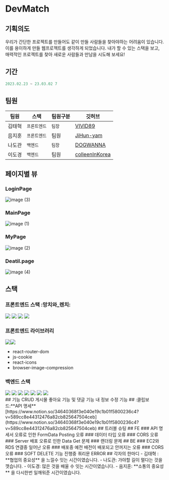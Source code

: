 # DevMatch
## 기획의도 
우리가 간단한 프로젝트를 만들어도 같이 만들 사람들을 찾아야하는 어려움이 있습니다.
이를 용이하게 만들 웹프로젝트를 생각하게 되었습니다.
내가 할 수 있는 스택을 보고, 매력적인 프로젝트를 찾아
새로운 사람들과 만남을 시도해 보세요!
## 기간 
```js
2023.02.23 ~ 23.03.02 7
```
## 팀원 
| 팀원   | 스택         | 팀원구분 | 깃허브
| ------ | ------------ | -------- | ------------------------------------------- |
| 김태혁 | `프론트엔드`  | `팀장`        | [VIVID89](https://github.com/VIVID89)           |
| 음지훈 | `프론트엔드`  | 팀원         | [JiHun-yam](https://github.com/JiHun-yam?tab=repositories)      |
| 나도관 | `백엔드`        | `팀장`        | [DOGWANNA](https://github.com/DOGWANNA)   |
| 이도경 | `백엔드`        | 팀원         | [colleenInKorea](https://github.com/colleenInKorea) |
## 페이지별 뷰
### LoginPage
![image (3)](https://user-images.githubusercontent.com/95469708/222407128-c47f399f-a436-465a-982b-c79efc60fd81.png)
### MainPage
![image (1)](https://user-images.githubusercontent.com/95469708/222407323-86f70226-54ce-478d-8810-3a922f62be65.png)
### MyPage
![image (2)](https://user-images.githubusercontent.com/95469708/222407404-69cc7ef0-0981-4394-a0ed-f9c18c38281e.png)
### Deatil.page
![image (4)](https://user-images.githubusercontent.com/95469708/222407232-fe8755d3-733f-4409-a55c-3dca7ba58f27.png)
## 스택
### 프론트엔드 스택 :망치와_렌치:
![](https://img.shields.io/badge/JavaScript-F7DF1E?style=for-the-badge&logo=JavaScript&logoColor=white)  ![](https://img.shields.io/badge/React-61DAFB?style=for-the-badge&logo=React&logoColor=white) ![](https://camo.githubusercontent.com/7528aeb46d42b9f649b4e10f9356b5efee80ed7bcc19e32b6fba9d476a3c0a23/68747470733a2f2f696d672e736869656c64732e696f2f62616467652f726561637471756572792d4646343135343f7374796c653d666f722d7468652d6261646765266c6f676f3d72656163747175657279266c6f676f436f6c6f723d7768697465) ![](https://camo.githubusercontent.com/fd0243cd3a19485c4f3e82eba48aa53c2b13c41bd87164fc77fa3498ec09d2bd/68747470733a2f2f696d672e736869656c64732e696f2f62616467652f616d617a6f6e73332d3536394133313f7374796c653d666f722d7468652d6261646765266c6f676f3d616d617a6f6e7333266c6f676f436f6c6f723d7768697465)
### 프론트엔드 라이브러리
![](https://img.shields.io/badge/Axios-5A29E4?style=for-the-badge&logo=Axios&logoColor=white)![](https://img.shields.io/badge/styledcomponents-DB7093?style=for-the-badge&logo=styledcomponents&logoColor=white)
- react-router-dom
- js-cookie
- react-icons
- browser-image-compression
### 백엔드 스택 
<div>
<img src="https://img.shields.io/badge/Java-cd0000?style=for-the-badge&logo=&logoColor=white">
<img src="https://img.shields.io/badge/spring-6DB33F?style=for-the-badge&logo=spring&logoColor=white">
<img src="https://img.shields.io/badge/spring boot-6DB33F?style=for-the-badge&logo=spring boot&logoColor=white">
<img src="https://img.shields.io/badge/MySQL-4479A1?style=for-the-badge&logo=MySQL&logoColor=white">
<img src="https://img.shields.io/badge/Amazon EC2-FF9900?style=for-the-badge&logo=Amazon EC2&logoColor=white">
<img src="https://img.shields.io/badge/Amazon S3-569A31?style=for-the-badge&logo=Amazon S3&logoColor=white">
<img src="https://img.shields.io/badge/Amazon RDS-527FFF?style=for-the-badge&logo=Amazon RDS&logoColor=white">
</div>
## 기능
CRUD
게시물 좋아요 기능 및 댓글 기능
내 정보 수정 기능
## :클립보드:**API 명세**
[https://www.notion.so/34640368f3e040e19c1b01f5800236c4?v=589cc8e44312476a82cb825647504ceb](https://www.notion.so/34640368f3e040e19c1b01f5800236c4?v=589cc8e44312476a82cb825647504ceb)
## 트러블 슈팅
## FE
### API 명세서 오류로 인한 FormData Posting 오류
### 데이터 타입 오류
### CORS 오류
### Server 배포 오류로 인한 Data Get 문제
### 랜더링 문제
## BE
### EC2와 RDS 연결중 일어난 오류
### 배포중 예전 배전이 배포되고 안꺼지는 오류
### CORS 오류
### SOFT DELETE 기능 진행중 쿼리문 ERROR
## 각자의 한마디
- 김태혁 : **협업의 중요성** 을 느낄수 잇는 시간이였습니다.
- 나도관:  가야할 길이 멀다는 것을 꼇습니다.
- 이도경: 많은 것을 배울 수 잇는 시간이였습니다.
- 음지훈: **소통의 중요성** 을 다시한번 일깨워준 시간이였습니다.
